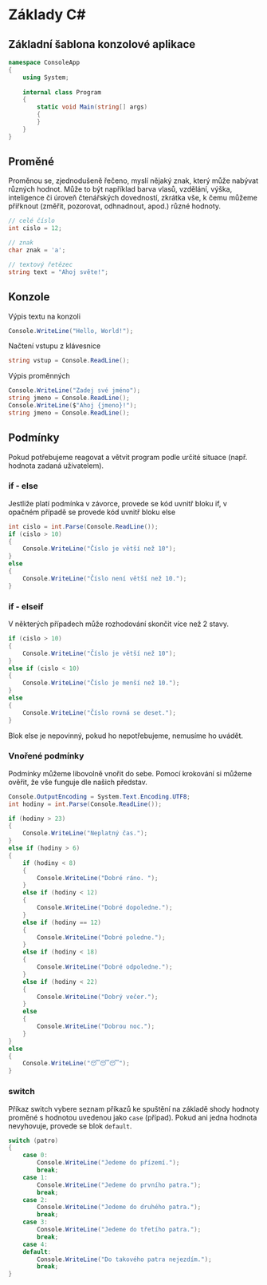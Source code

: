 # Základy C#

## Základní šablona konzolové aplikace

```csharp
namespace ConsoleApp
{
    using System;
  
    internal class Program
    {
        static void Main(string[] args)
        {
        }
    }
}
```

## Proměné

Proměnou se, zjednodušeně řečeno, myslí nějaký znak, který může nabývat různých hodnot. Může to být například barva vlasů, vzdělání, výška, inteligence či úroveň čtenářských dovedností, zkrátka vše, k čemu můžeme přiřknout (změřit, pozorovat, odhnadnout, apod.) různé hodnoty.

```csharp
// celé číslo
int cislo = 12;

// znak
char znak = 'a';

// textový řetězec
string text = "Ahoj světe!";
```

## Konzole

Výpis textu na konzoli

```csharp
Console.WriteLine("Hello, World!");
```

Načtení vstupu z klávesnice

```csharp
string vstup = Console.ReadLine();
```

Výpis proměnných

```csharp
Console.WriteLine("Zadej své jméno");
string jmeno = Console.ReadLine();
Console.WriteLine($"Ahoj {jmeno}!");
string jmeno = Console.ReadLine();
```

## Podmínky

Pokud potřebujeme reagovat a větvit program podle určité situace (např. hodnota zadaná uživatelem).

### if - else

Jestliže platí podmínka v závorce, provede se kód uvnitř bloku if, v opačném případě se provede kód uvnitř bloku else

```csharp
int cislo = int.Parse(Console.ReadLine());
if (cislo > 10)
{
    Console.WriteLine("Číslo je větší než 10");
}
else
{
    Console.WriteLine("Číslo není větší než 10.");
}
```

### if - elseif

V některých případech může rozhodování skončit více než 2 stavy.

```csharp
if (cislo > 10)
{
    Console.WriteLine("Číslo je větší než 10");
}
else if (cislo < 10)
{
    Console.WriteLine("Číslo je menší než 10.");
}
else
{
    Console.WriteLine("Číslo rovná se deset.");
}
```

Blok else je nepovinný, pokud ho nepotřebujeme, nemusíme ho uvádět.

### Vnořené podmínky

Podmínky můžeme libovolně vnořit do sebe. Pomocí krokování si můžeme ověřit, že vše funguje dle našich představ.

```csharp
Console.OutputEncoding = System.Text.Encoding.UTF8;
int hodiny = int.Parse(Console.ReadLine());

if (hodiny > 23)
{
    Console.WriteLine("Neplatný čas.");
}
else if (hodiny > 6)
{
    if (hodiny < 8)
    {
        Console.WriteLine("Dobré ráno. ");
    }
    else if (hodiny < 12)
    {
        Console.WriteLine("Dobré dopoledne.");
    }
    else if (hodiny == 12)
    {
        Console.WriteLine("Dobré poledne.");
    }
    else if (hodiny < 18)
    {
        Console.WriteLine("Dobré odpoledne.");
    }
    else if (hodiny < 22)
    {
        Console.WriteLine("Dobrý večer.");
    }
    else
    {
        Console.WriteLine("Dobrou noc.");
    }
}
else
{
    Console.WriteLine("😴😴😴");
}
```

### switch

Příkaz switch vybere seznam příkazů ke spuštění na základě shody hodnoty proměné s hodnotou uvedenou jako `case` (případ). Pokud ani jedna hodnota nevyhovuje, provede se blok `default`.

``` csharp
switch (patro)
{
    case 0:
        Console.WriteLine("Jedeme do přízemí.");
        break;
    case 1:
        Console.WriteLine("Jedeme do prvního patra.");
        break;
    case 2:
        Console.WriteLine("Jedeme do druhého patra.");
        break;
    case 3:
        Console.WriteLine("Jedeme do třetího patra.");
        break;
    case 4:
    default:
        Console.WriteLine("Do takového patra nejezdím.");
        break;
}
```
